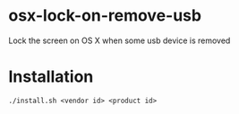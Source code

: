 # osx-lock-on-remove-usb
Lock the screen on OS X when some usb device is removed

# Installation

	./install.sh <vendor id> <product id>
